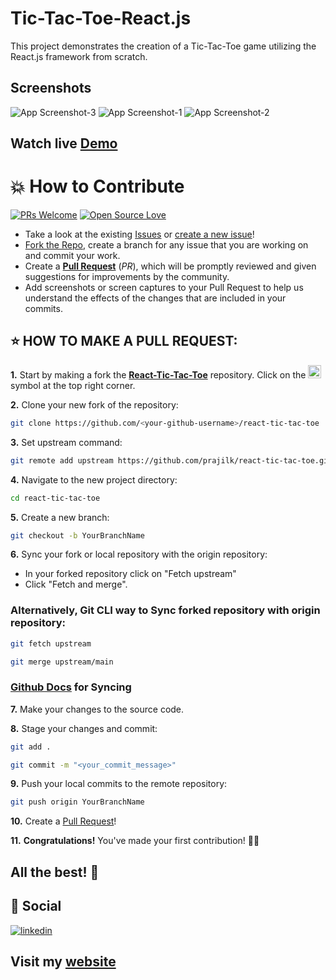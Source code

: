 # Tic-Tac-Toe-React.js

This project demonstrates the creation of a Tic-Tac-Toe game utilizing the React.js framework from scratch.

## Screenshots

![App Screenshot-3](https://user-images.githubusercontent.com/76465233/216782698-b8fdde48-590e-4589-8b5c-feae99b917dc.png)
![App Screenshot-1](https://user-images.githubusercontent.com/76465233/216782695-74ef22ac-f53c-4497-8f07-9390c24f762e.png)
![App Screenshot-2](https://user-images.githubusercontent.com/76465233/216782697-9b933855-a451-49e6-a127-dc0d2f277268.png)

## Watch live [Demo](https://prajilk.github.io/react-tic-tac-toe)

# 💥 How to Contribute

[![PRs Welcome](https://img.shields.io/badge/PRs-welcome-brightgreen.svg?style=flat-square)](https://github.com/prajilk/react-tic-tac-toe/pulls)
[![Open Source Love](https://badges.frapsoft.com/os/v1/open-source.png?v=103)](https://github.com/ellerbrock/open-source-badges/)

- Take a look at the existing [Issues](https://github.com/prajilk/react-tic-tac-toe/issues) or [create a new issue](https://github.com/prajilk/react-tic-tac-toe/issues/new/choose)!
- [Fork the Repo](https://github.com/prajilk/react-tic-tac-toe/fork), create a branch for any issue that you are working on and commit your work.
- Create a **[Pull Request](https://github.com/prajilk/react-tic-tac-toe/compare)** (_PR_), which will be promptly reviewed and given suggestions for improvements by the community.
- Add screenshots or screen captures to your Pull Request to help us understand the effects of the changes that are included in your commits.

## ⭐ HOW TO MAKE A PULL REQUEST:

**1.** Start by making a fork the [**React-Tic-Tac-Toe**](https://github.com/prajilk/react-tic-tac-toe) repository. Click on the <a href="https://github.com/prajilk/react-tic-tac-toe/fork"><img src="https://i.imgur.com/G4z1kEe.png" height="21" width="21"></a> symbol at the top right corner.

**2.** Clone your new fork of the repository:

```bash
git clone https://github.com/<your-github-username>/react-tic-tac-toe
```

**3.** Set upstream command:

```bash
git remote add upstream https://github.com/prajilk/react-tic-tac-toe.git
```

**4.** Navigate to the new project directory:

```bash
cd react-tic-tac-toe
```

**5.** Create a new branch:

```bash
git checkout -b YourBranchName
```

**6.** Sync your fork or local repository with the origin repository:

- In your forked repository click on "Fetch upstream"
- Click "Fetch and merge".

### Alternatively, Git CLI way to Sync forked repository with origin repository:

```bash
git fetch upstream
```

```bash
git merge upstream/main
```

### [Github Docs](https://docs.github.com/en/github/collaborating-with-pull-requests/addressing-merge-conflicts/resolving-a-merge-conflict-on-github) for Syncing

**7.** Make your changes to the source code.

**8.** Stage your changes and commit:

```bash
git add .
```

```bash
git commit -m "<your_commit_message>"
```

**9.** Push your local commits to the remote repository:

```bash
git push origin YourBranchName
```

**10.** Create a [Pull Request](https://help.github.com/en/github/collaborating-with-issues-and-pull-requests/creating-a-pull-request)!

**11.** **Congratulations!** You've made your first contribution! 🙌🏼



## All the best! 🥇

## 🔗 Social

[![linkedin](https://img.shields.io/badge/linkedin-0A66C2?style=for-the-badge&logo=linkedin&logoColor=white)](https://www.linkedin.com/in/prajilk/)
## Visit my [website](https://prajilk.github.io)
